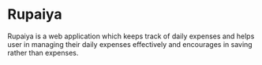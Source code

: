 # Rupaiya
Rupaiya is a web application which keeps track of daily expenses and helps user in managing their daily expenses effectively and encourages in saving rather than expenses.
